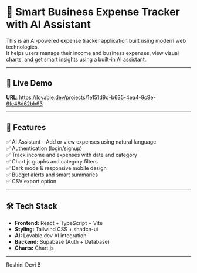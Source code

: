 
# 💼 Smart Business Expense Tracker with AI Assistant

This is an AI-powered expense tracker application built using modern web technologies.  
It helps users manage their income and business expenses, view visual charts, and get smart insights using a built-in AI assistant.

---

## 🔗 Live Demo
**URL**: https://lovable.dev/projects/1e151d9d-b635-4ea4-9c9e-6fe48d62bb63



---

## 🚀 Features

✅ AI Assistant – Add or view expenses using natural language  
✅ Authentication (login/signup)  
✅ Track income and expenses with date and category  
✅ Chart.js graphs and category filters  
✅ Dark mode & responsive mobile design  
✅ Budget alerts and smart summaries  
✅ CSV export option

---

## 🛠️ Tech Stack

- **Frontend:** React + TypeScript + Vite  
- **Styling:** Tailwind CSS + shadcn-ui  
- **AI:** Lovable.dev AI integration  
- **Backend:** Supabase (Auth + Database)  
- **Charts:** Chart.js

---
 Roshini Devi B

